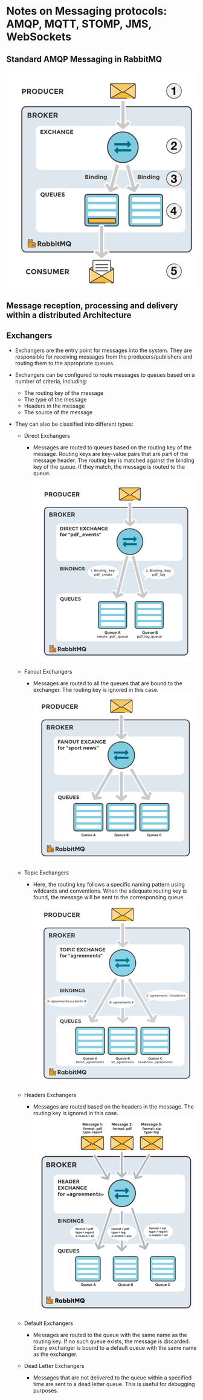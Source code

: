 # Notes on Messaging protocols: AMQP, MQTT, STOMP, JMS, WebSockets

## Standard AMQP Messaging in RabbitMQ
![img.png](img.png)
## Message reception, processing and delivery within a distributed Architecture

## Exchangers
- Exchangers are the entry point for messages into the system. They are responsible for receiving messages from the producers/publishers and routing them to the appropriate queues.
- Exchangers can be configured to route messages to queues based on a number of criteria, including:
  - The routing key of the message
  - The type of the message
  - Headers in the message
  - The source of the message
- They can also be classified into different types:
  
  - Direct Exchangers
    - Messages are routed to queues based on the routing key of the message. Routing keys are key-value pairs that are part of the message header. The routing key is matched against the binding key of the queue. If they match, the message is routed to the queue.
      ![img_1.png](img_1.png)
  
  - Fanout Exchangers
      - Messages are routed to all the queues that are bound to the exchanger. The routing key is ignored in this case.
      ![img_3.png](img_3.png)
  
  - Topic Exchangers
    - Here, the routing key follows a specific naming pattern using wildcards and conventions. When the adequate routing key is found, the message will be sent to the corresponding queue.
      ![img_2.png](img_2.png)
  
  - Headers Exchangers
      - Messages are routed based on the headers in the message. The routing key is ignored in this case.
      ![img_4.png](img_4.png)
  
  - Default Exchangers
    - Messages are routed to the queue with the same name as the routing key. If no such queue exists, the message is discarded. Every exchanger is bound to a default queue with the same name as the exchanger.
        
  - Dead Letter Exchangers
      - Messages that are not delivered to the queue within a specified time are sent to a dead letter queue. This is useful for debugging purposes.